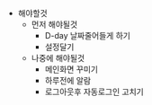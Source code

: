 - 해야할것
  - 먼저 해야될것
    - D-day 날짜줄어들게 하기
    - 설정달기
  - 나중에 해야될것
    - 메인화면 꾸미기
    - 하루전에 알람
    - 로그아웃후 자동로그인 고치기

